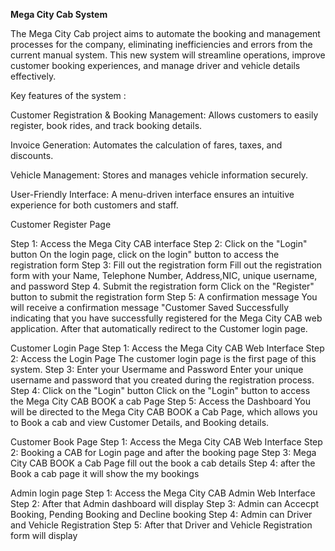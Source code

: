 **Mega City Cab System**

The Mega City Cab project aims to automate the booking and management processes for the company, 
eliminating inefficiencies and errors from the current manual system. This new system will streamline operations,
improve customer booking experiences, and manage driver and vehicle details effectively.

Key features of the system :

Customer Registration & Booking Management: Allows customers to easily register, book rides, and track booking details.

Invoice Generation: Automates the calculation of fares, taxes, and discounts.

Vehicle Management: Stores and manages vehicle information securely.

User-Friendly Interface: A menu-driven interface ensures an intuitive experience for both customers and staff.

Customer Register Page 

Step 1: Access the Mega City CAB interface 
Step 2: Click on the "Login" button On the login page, click on the login" button to access the registration form 
Step 3: Fill out the registration form Fill out the registration form with your Name, Telephone Number, Address,NIC, unique username, and password 
Step 4. Submit the registration form Click on the "Register" button to submit the registration form 
Step 5: A confirmation message You will receive a confirmation message "Customer Saved Successfully indicating that you have successfully registered for the Mega City CAB web application. After that automatically redirect to the Customer login page. 

Customer Login Page 
Step 1: Access the Mega City CAB Web Interface 
Step 2: Access the Login Page The customer login page is the first page of this system. 
Step 3: Enter your Usermame and Password Enter your unique username and password that you created during the registration process. 
Step 4: Click on the "Login" button Click on the "Login" button to access the Mega City CAB BOOK a cab Page 
Step 5: Access the Dashboard You will be directed to the Mega City CAB BOOK a Cab Page, which allows you to Book a cab and view Customer Details, and Booking details. 

Customer Book Page 
Step 1: Access the Mega City CAB Web Interface 
Step 2: Booking a CAB for Login page and after the booking page
Step 3: Mega City CAB BOOK a Cab Page fill out the book a cab details 
Step 4: after the Book a cab page it will show the my bookings

Admin login page
Step 1: Access the Mega City CAB Admin Web Interface 
Step 2: After that Admin dashboard will display
Step 3: Admin can Accecpt Booking,  Pending Booking and Decline booking
Step 4: Admin can Driver and Vehicle Registration 
Step 5: After that Driver and Vehicle Registration form will display

